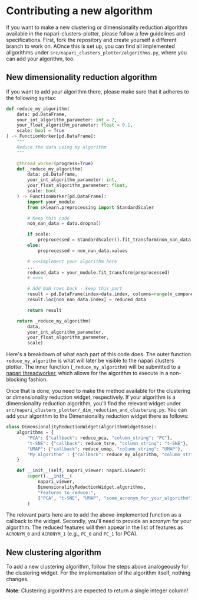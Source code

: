 # Contributing a new algorithm

If you want to make a new clustering or dimensionality reduction algorithm available in the napari-clusters-plotter, please follow a few guidelines and specifications. First, fork the repository and create yourself a different branch to work on. AOnce this is set up, you can find all implemented allgorithms under `src/napari_clusters_plotter/algorithms.py`, where you can add your algorithm, too.

## New dimensionality reduction algorithm

If you want to add your algorithm there, please make sure that it adheres to the following syntax:

```python
def reduce_my_algorithm(
    data: pd.DataFrame,
    your_int_algorithm_parameter: int = 2,
    your_float_algorithm_parameter: float = 0.1,
    scale: bool = True
) -> FunctionWorker[pd.DataFrame]:
    """
    Reduce the data using my algorithm
    """

    @thread_worker(progress=True)
    def _reduce_my_algorithm(
        data: pd.DataFrame,
        your_int_algorithm_parameter: int,
        your_float_algorithm_parameter: float,
        scale: bool
    ) -> FunctionWorker[pd.DataFrame]:
        import your_module
        from sklearn.preprocessing import StandardScaler

        # Keep this code
        non_nan_data = data.dropna()

        if scale:
            preprocessed = StandardScaler().fit_transform(non_nan_data.values)
        else:
            preprocessed = non_nan_data.values

        # <<<Implement your algorithm here
        ...
        reduced_data = your_module.fit_transform(preprocessed)
        # <<<<

        # Add NaN rows back - keep this part
        result = pd.DataFrame(index=data.index, columns=range(n_components))
        result.loc[non_nan_data.index] = reduced_data

        return result

    return _reduce_my_algorithm(
        data,
        your_int_algorithm_parameter,
        your_float_algorithm_parameter,
        scale)

```

Here's a breakdown of what each part of this code does. The outer function `reduce_my_algorithm` is what will later be visible to the napari clusters plotter. The inner function (`_reduce_my_algorithm`) will be submitted to a [napari threadworker](https://napari.org/stable/guides/threading.html), which allows for the algorithm to execute in a non-blocking fashion.

Once that is done, you need to make the method available for the clustering or dimensionality reduction widget, respectively. If your algorithm is a dimensionality reduction algorithm, you'll find the relevant widget under `src/napari_clusters_plotter/_dim_reduction_and_clustering.py`. You can add your algorithm to the Dimensionality reduction widget there as follows:

```python
class DimensionalityReductionWidget(AlgorithmWidgetBase):
    algorithms = {
        "PCA": {"callback": reduce_pca, "column_string": "PC"},
        "t-SNE": {"callback": reduce_tsne, "column_string": "t-SNE"},
        "UMAP": {"callback": reduce_umap, "column_string": "UMAP"},
        "My algorithm" : {"callback": reduce_my_algorithm, "column_string": "some_acronym_for_your_algorithm"}
    }

    def __init__(self, napari_viewer: napari.Viewer):
        super().__init__(
            napari_viewer,
            DimensionalityReductionWidget.algorithms,
            "Features to reduce:",
            ["PCA", "t-SNE", "UMAP", "some_acronym_for_your_algorithm"],
        )

```

The relevant parts here are to add the above-implemented function as a callback to the widget. Secondly, you'll need to provide an acronym for your algorithm. The reduced features will then appear in the list of features as `ACRONYM_0` and `ACRONYM_1` (e.g., `PC_0` and `PC_1` for PCA).

## New clustering algorithm

To add a new clustering algorithm, follow the steps above analogeously for the clustering widget. For the implementation of the algorithm itself, nothing changes.

**Note**: Clustering algorithms are expected to return a single integer column!

